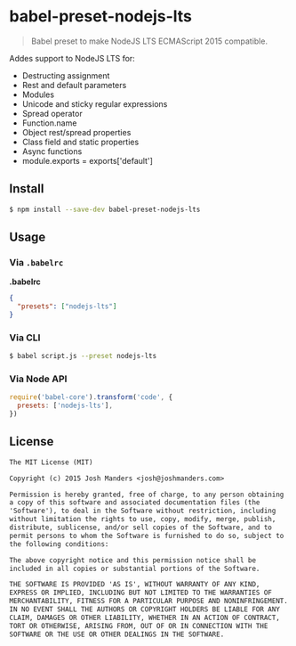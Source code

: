 # babel-preset-nodejs-lts

> Babel preset to make NodeJS LTS ECMAScript 2015 compatible.

Addes support to NodeJS LTS for:
- Destructing assignment
- Rest and default parameters
- Modules
- Unicode and sticky regular expressions
- Spread operator
- Function.name
- Object rest/spread properties
- Class field and static properties
- Async functions
- module.exports = exports['default']

## Install

```sh
$ npm install --save-dev babel-preset-nodejs-lts
```

## Usage

### Via `.babelrc`

**.babelrc**

```json
{
  "presets": ["nodejs-lts"]
}
```

### Via CLI

```sh
$ babel script.js --preset nodejs-lts
```

### Via Node API

```javascript
require('babel-core').transform('code', {
  presets: ['nodejs-lts'],
})
```

## License

```txt
The MIT License (MIT)

Copyright (c) 2015 Josh Manders <josh@joshmanders.com>

Permission is hereby granted, free of charge, to any person obtaining
a copy of this software and associated documentation files (the
'Software'), to deal in the Software without restriction, including
without limitation the rights to use, copy, modify, merge, publish,
distribute, sublicense, and/or sell copies of the Software, and to
permit persons to whom the Software is furnished to do so, subject to
the following conditions:

The above copyright notice and this permission notice shall be
included in all copies or substantial portions of the Software.

THE SOFTWARE IS PROVIDED 'AS IS', WITHOUT WARRANTY OF ANY KIND,
EXPRESS OR IMPLIED, INCLUDING BUT NOT LIMITED TO THE WARRANTIES OF
MERCHANTABILITY, FITNESS FOR A PARTICULAR PURPOSE AND NONINFRINGEMENT.
IN NO EVENT SHALL THE AUTHORS OR COPYRIGHT HOLDERS BE LIABLE FOR ANY
CLAIM, DAMAGES OR OTHER LIABILITY, WHETHER IN AN ACTION OF CONTRACT,
TORT OR OTHERWISE, ARISING FROM, OUT OF OR IN CONNECTION WITH THE
SOFTWARE OR THE USE OR OTHER DEALINGS IN THE SOFTWARE.
```
